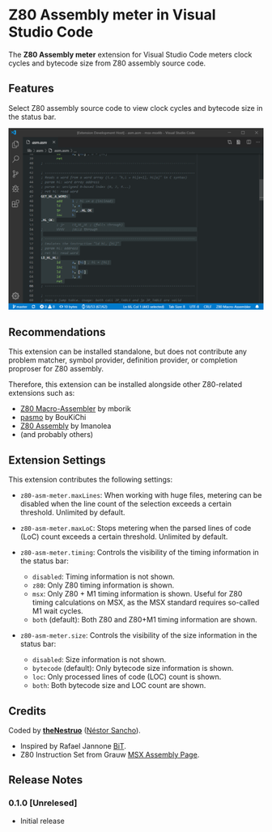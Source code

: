 # Z80 Assembly meter in Visual Studio Code

The **Z80 Assembly meter** extension for Visual Studio Code meters clock cycles and bytecode size from Z80 assembly source code.

## Features

Select Z80 assembly source code to view clock cycles and bytecode size in the status bar.

![Z80 Assembly meter](images/screenshot.png)

## Recommendations

This extension can be installed standalone, but does not contribute any problem matcher, symbol provider, definition provider, or completion proproser for Z80 assembly.

Therefore, this extension can be installed alongside other Z80-related extensions such as:

* [Z80 Macro-Assembler](https://marketplace.visualstudio.com/items?itemName=mborik.z80-macroasm) by mborik
* [pasmo](https://marketplace.visualstudio.com/items?itemName=boukichi.pasmo) by BouKiChi
* [Z80 Assembly](https://marketplace.visualstudio.com/items?itemName=Imanolea.z80-asm) by Imanolea
* (and probably others)

## Extension Settings

This extension contributes the following settings:

* `z80-asm-meter.maxLines`: When working with huge files, metering can be disabled when the line count of the selection exceeds a certain threshold. Unlimited by default.

* `z80-asm-meter.maxLoC`: Stops metering when the parsed lines of code (LoC) count exceeds a certain threshold. Unlimited by default.
* `z80-asm-meter.timing`: Controls the visibility of the timing information in the status bar:
    * `disabled`: Timing information is not shown.
    * `z80`: Only Z80 timing information is shown.
    * `msx`: Only Z80 + M1 timing information is shown. Useful for Z80 timing calculations on MSX, as the MSX standard requires so-called M1 wait cycles.
    * `both` (default): Both Z80 and Z80+M1 timing information are shown.
* `z80-asm-meter.size`: Controls the visibility of the size information in the status bar:
    * `disabled`: Size information is not shown.
    * `bytecode` (default): Only bytecode size information is shown.
    * `loc`: Only processed lines of code (LOC) count is shown.
    * `both`: Both bytecode size and LOC count are shown.

## Credits

Coded by [**theNestruo**](https://github.com/theNestruo) ([Néstor Sancho](https://twitter.com/NestorSancho)).
* Inspired by Rafael Jannone [BiT](http://msx.jannone.org/bit/).
* Z80 Instruction Set from Grauw [MSX Assembly Page](http://map.grauw.nl/resources/z80instr.php).

## Release Notes

### 0.1.0 [Unrelesed]

- Initial release
